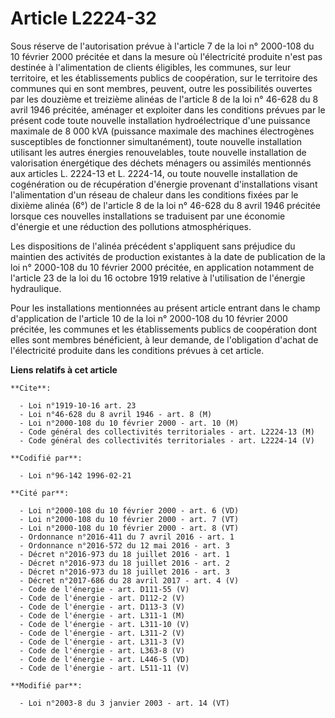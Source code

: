 # Article L2224-32

Sous réserve de l'autorisation prévue à l'article 7 de la loi n° 2000-108 du 10 février 2000 précitée et dans la mesure où
l'électricité produite n'est pas destinée à l'alimentation de clients éligibles, les communes, sur leur territoire, et les
établissements publics de coopération, sur le territoire des communes qui en sont membres, peuvent, outre les possibilités
ouvertes par les douzième et treizième alinéas de l'article 8 de la loi n° 46-628 du 8 avril 1946 précitée, aménager et
exploiter dans les conditions prévues par le présent code toute nouvelle installation hydroélectrique d'une puissance
maximale de 8 000 kVA (puissance maximale des machines électrogènes susceptibles de fonctionner simultanément), toute
nouvelle installation utilisant les autres énergies renouvelables, toute nouvelle installation de valorisation énergétique
des déchets ménagers ou assimilés mentionnés aux articles L. 2224-13 et L. 2224-14, ou toute nouvelle installation de
cogénération ou de récupération d'énergie provenant d'installations visant l'alimentation d'un réseau de chaleur dans les
conditions fixées par le dixième alinéa (6°) de l'article 8 de la loi n° 46-628 du 8 avril 1946 précitée lorsque ces
nouvelles installations se traduisent par une économie d'énergie et une réduction des pollutions atmosphériques.

Les dispositions de l'alinéa précédent s'appliquent sans préjudice du maintien des activités de production existantes à la
date de publication de la loi n° 2000-108 du 10 février 2000 précitée, en application notamment de l'article 23 de la loi du
16 octobre 1919 relative à l'utilisation de l'énergie hydraulique.

Pour les installations mentionnées au présent article entrant dans le champ d'application de l'article 10 de la loi n°
2000-108 du 10 février 2000 précitée, les communes et les établissements publics de coopération dont elles sont membres
bénéficient, à leur demande, de l'obligation d'achat de l'électricité produite dans les conditions prévues à cet article.

**Liens relatifs à cet article**

	**Cite**:

	  - Loi n°1919-10-16 art. 23
	  - Loi n°46-628 du 8 avril 1946 - art. 8 (M)
	  - Loi n°2000-108 du 10 février 2000 - art. 10 (M)
	  - Code général des collectivités territoriales - art. L2224-13 (M)
	  - Code général des collectivités territoriales - art. L2224-14 (V)

	**Codifié par**:

	  - Loi n°96-142 1996-02-21

	**Cité par**:

	  - Loi n°2000-108 du 10 février 2000 - art. 6 (VD)
	  - Loi n°2000-108 du 10 février 2000 - art. 7 (VT)
	  - Loi n°2000-108 du 10 février 2000 - art. 8 (VT)
	  - Ordonnance n°2016-411 du 7 avril 2016 - art. 1
	  - Ordonnance n°2016-572 du 12 mai 2016 - art. 3
	  - Décret n°2016-973 du 18 juillet 2016 - art. 1
	  - Décret n°2016-973 du 18 juillet 2016 - art. 2
	  - Décret n°2016-973 du 18 juillet 2016 - art. 3
	  - Décret n°2017-686 du 28 avril 2017 - art. 4 (V)
	  - Code de l'énergie - art. D111-55 (V)
	  - Code de l'énergie - art. D112-2 (V)
	  - Code de l'énergie - art. D113-3 (V)
	  - Code de l'énergie - art. L311-1 (M)
	  - Code de l'énergie - art. L311-10 (V)
	  - Code de l'énergie - art. L311-2 (V)
	  - Code de l'énergie - art. L311-3 (V)
	  - Code de l'énergie - art. L363-8 (V)
	  - Code de l'énergie - art. L446-5 (VD)
	  - Code de l'énergie - art. L511-11 (V)

	**Modifié par**:

	  - Loi n°2003-8 du 3 janvier 2003 - art. 14 (VT)
